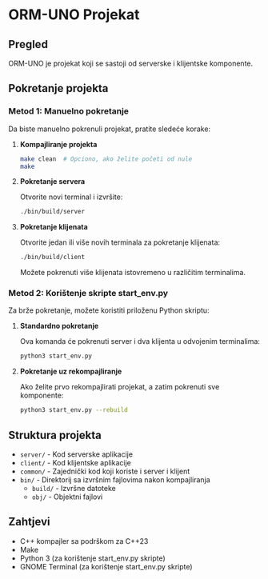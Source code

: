 # ORM-UNO Projekat

## Pregled
ORM-UNO je projekat koji se sastoji od serverske i klijentske komponente.

## Pokretanje projekta

### Metod 1: Manuelno pokretanje

Da biste manuelno pokrenuli projekat, pratite sledeće korake:

1. **Kompajliranje projekta**
   ```bash
   make clean  # Opciono, ako želite početi od nule
   make
   ```

2. **Pokretanje servera**
   
   Otvorite novi terminal i izvršite:
   ```bash
   ./bin/build/server
   ```

3. **Pokretanje klijenata**
   
   Otvorite jedan ili više novih terminala za pokretanje klijenata:
   ```bash
   ./bin/build/client
   ```

   Možete pokrenuti više klijenata istovremeno u različitim terminalima.

### Metod 2: Korištenje skripte start_env.py

Za brže pokretanje, možete koristiti priloženu Python skriptu:

1. **Standardno pokretanje**
   
   Ova komanda će pokrenuti server i dva klijenta u odvojenim terminalima:
   ```bash
   python3 start_env.py
   ```

2. **Pokretanje uz rekompajliranje**
   
   Ako želite prvo rekompajlirati projekat, a zatim pokrenuti sve komponente:
   ```bash
   python3 start_env.py --rebuild
   ```

## Struktura projekta

- `server/` - Kod serverske aplikacije
- `client/` - Kod klijentske aplikacije
- `common/` - Zajednički kod koji koriste i server i klijent
- `bin/` - Direktorij sa izvršnim fajlovima nakon kompajliranja
  - `build/` - Izvršne datoteke
  - `obj/` - Objektni fajlovi

## Zahtjevi

- C++ kompajler sa podrškom za C++23
- Make
- Python 3 (za korištenje start_env.py skripte)
- GNOME Terminal (za korištenje start_env.py skripte)
